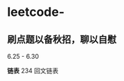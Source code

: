 # leetcode-
刷点题以备秋招，聊以自慰
---------------------------------------------
6.25 - 6.30


**链表**
234 回文链表
